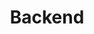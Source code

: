---
title: Backend
description: Blogs related to Backend
image:

# Badge style
style:
    background: "#dc3545"
    color: "#fff"
---